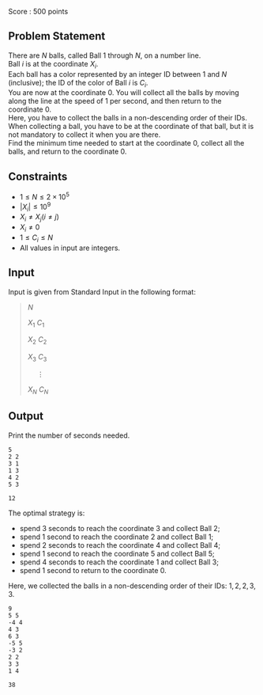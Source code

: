 Score : $500$ points

## Problem Statement

There are $N$ balls, called Ball $1$ through $N$, on a number line.<br>
Ball $i$ is at the coordinate $X_i$.<br>
Each ball has a color represented by an integer ID between $1$ and $N$ (inclusive); the ID of the color of Ball $i$ is $C_i$.<br>
You are now at the coordinate $0$. You will collect all the balls by moving along the line at the speed of $1$ per second, and then return to the coordinate $0$.<br>
Here, you have to collect the balls in a non-descending order of their IDs.<br>
When collecting a ball, you have to be at the coordinate of that ball, but it is not mandatory to collect it when you are there.<br>
Find the minimum time needed to start at the coordinate $0$, collect all the balls, and return to the coordinate $0$.

## Constraints

- $1 \le N \le 2 \times 10^5$
- $|X_i| \le 10^9$
- $X_i \neq X_j (i \neq j)$
- $X_i \neq 0$
- $1 \le C_i \le N$
- All values in input are integers.

## Input

Input is given from Standard Input in the following format:

> $N$
> 
> $X_1$ $C_1$
> 
> $X_2$ $C_2$
> 
> $X_3$ $C_3$
> 
> $\hspace{15pt} \vdots$
> 
> $X_N$ $C_N$

## Output

Print the number of seconds needed.

```input1
5
2 2
3 1
1 3
4 2
5 3
```

```output1
12
```

The optimal strategy is:

- spend $3$ seconds to reach the coordinate $3$ and collect Ball $2$;
- spend $1$ second to reach the coordinate $2$ and collect Ball $1$;
- spend $2$ seconds to reach the coordinate $4$ and collect Ball $4$;
- spend $1$ second to reach the coordinate $5$ and collect Ball $5$;
- spend $4$ seconds to reach the coordinate $1$ and collect Ball $3$;
- spend $1$ second to return to the coordinate $0$.

Here, we collected the balls in a non-descending order of their IDs: $1, 2, 2, 3, 3$.

```input2
9
5 5
-4 4
4 3
6 3
-5 5
-3 2
2 2
3 3
1 4
```

```output2
38
```